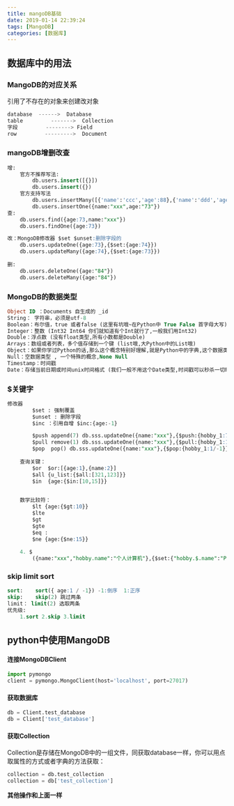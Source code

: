 ```yaml
---
title: mangoDB基础
date: 2019-01-14 22:39:24
tags: [MangoDB]
categories: [数据库]
---
```


## 数据库中的用法

### MangoDB的对应关系

引用了不存在的对象来创建改对象

```python
database  ------>  Database
table         ------->  Collection
字段         --------> Field
row         --------->  Document
```

### mangoDB增删改查

```sql
增:
    官方不推荐写法:
        db.users.insert([{}])
        db.users.insert({})
    官方支持写法
        db.users.insertMany([{'name':'ccc','age':88},{'name':'ddd','age':88}])
        db.users.insertOne({name:"xxx",age:"73"})
查:
    db.users.find({age:73,name:"xxx"})
    db.users.findOne({age:73})

改：MongoDB修改器 $set $unset:删除字段的
    db.users.updateOne({age:73},{$set:{age:74}})
    db.users.updateMany({age:74},{$set:{age:73}})
    
删:
    db.users.deleteOne({age:"84"})
    db.users.deleteMany({age:"84"})
```

### MongoDB的数据类型

```sql
Object ID ：Documents 自生成的 _id
String： 字符串，必须是utf-8
Boolean：布尔值，true 或者false (这里有坑哦~在Python中 True False 首字母大写)
Integer：整数 (Int32 Int64 你们就知道有个Int就行了,一般我们用Int32)
Double：浮点数 (没有float类型,所有小数都是Double)
Arrays：数组或者列表，多个值存储到一个键 (list哦,大Python中的List哦)
Object：如果你学过Python的话,那么这个概念特别好理解,就是Python中的字典,这个数据类型就是字典
Null：空数据类型 , 一个特殊的概念,None Null
Timestamp：时间戳
Date：存储当前日期或时间unix时间格式 (我们一般不用这个Date类型,时间戳可以秒杀一切时间类型)
```

### $关键字

```sql
修改器
        $set : 强制覆盖
        $unset : 删除字段
        $inc ：引用自增 $inc:{age:-1}

        $push append(7) db.sss.updateOne({name:"xxx"},{$push:{hobby_1:7}})
        $pull remove(1) db.sss.updateOne({name:"xxx"},{$pull:{hobby_1:1}})
        $pop  pop() db.sss.updateOne({name:"xxx"},{$pop:{hobby_1:1/-1}}) 1删除最后一个,-1代表删除第一个
    
    查询关键：
        $or  $or:[{age:1},{name:2}]
        $all {u_list:{$all:[321,123]}}
        $in  {age:{$in:[10,15]}}

    
    数学比较符：
        $lt {age:{$gt:10}}
        $lte
        $gt
        $gte
        $eq : 
        $ne {age:{$ne:15}}
        
    4. $
        ({name:"xxx","hobby.name":"个人计算机"},{$set:{"hobby.$.name":"PC"}})
```

### skip  limit  sort

```sql
sort:    sort({ age:1 / -1}) -1:倒序  1:正序    
skip:    skip(2) 跳过两条
limit： limit(2) 选取两条
优先级:
    1.sort 2.skip 3.limit
```

## python中使用MangoDB

#### 连接MongoDBClient

```python
import pymongo
client = pymongo.MongoClient(host='localhost', port=27017)
```

#### 获取数据库

```python
db = Client.test_database
db = Client['test_database']
```

#### **获取Collection** 

Collection是存储在MongoDB中的一组文件，同获取database一样，你可以用点取属性的方式或者字典的方法获取： 

```python
collection = db.test_collection
collection = db['test_collection']
```

**其他操作和上面一样**